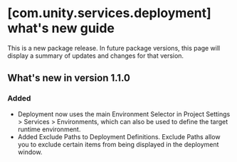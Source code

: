 # [com.unity.services.deployment] what's new guide

This is a new package release. In future package versions, this page will display a summary of updates and changes for that version.

## What's new in version 1.1.0
### Added
- Deployment now uses the main Environment Selector in Project Settings > Services > Environments, which can also be used to define the target runtime environment.
- Added Exclude Paths to Deployment Definitions. Exclude Paths allow you to exclude certain items from being displayed in the deployment window.
